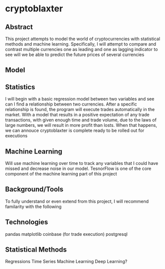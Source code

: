 # cryptoblaxter

## Abstract

This project attempts to model the world of cryptocurrencies with statistical methods and machine learning.  Specifically,
I will attempt to compare and contrast multiple currencies one as leading and one as lagging indicator to see will we be able
to predict the future prices of several currencies

## Model

## Statistics

I will begin with a basic regression model between two variables and see can I find a relationship between two currencies.
After a specific relationship is found, the program will execute trades automatically in the market.  With a model that results
in a positive expectation of any trade transactions, with given enough time and trade volume, due to the laws of large numbers,
we will result in more profit than losts.  When that happens, we can annouce cryptoblaxter is complete ready to be rolled out
for executions

## Machine Learning

Will use machine learning over time to track any variables that I could have missed and decrease noise in our model.   TesnorFlow is one of the core component of the machine learning part of this project

## Background/Tools

To fully understand or even extend from this project, I will recommend familarity with the following

## Technologies

pandas
matplotlib
coinbase (for trade execution)
postgresql

## Statistical Methods

Regressions
Time Series
Machine Learning
Deep Learning?
